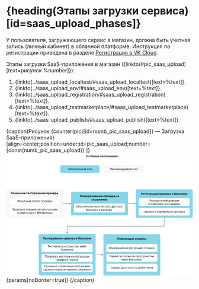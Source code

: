 # {heading(Этапы загрузки сервиса)[id=saas_upload_phases]}

У пользователя, загружающего сервис в магазин, должна быть учетная запись (личный кабинет) в облачной платформе. Инструкция по регистрации приведена в разделе [Регистрация в VK Cloud](/ru/intro/start/account-registration).

Этапы загрузки SaaS-приложения в магазин ({linkto(#pic_saas_upload)[text=рисунок %number]}):

1. {linkto(../saas_upload_localtest/#saas_upload_localtest)[text=%text]}.
1. {linkto(../saas_upload_env/#saas_upload_env)[text=%text]}.
1. {linkto(../saas_upload_registration/#saas_upload_registration)[text=%text]}.
1. {linkto(../saas_upload_testmarketplace/#saas_upload_testmarketplace)[text=%text]}.
1. {linkto(../saas_upload_publish/#saas_upload_publish)[text=%text]}.

{caption(Рисунок {counter(pic)[id=numb_pic_saas_upload]} — Загрузка SaaS-приложения)[align=center;position=under;id=pic_saas_upload;number={const(numb_pic_saas_upload)} ]}
![pic1](../../../assets/SaaS_upload.png){params[noBorder=true]}
{/caption}

